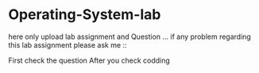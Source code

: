 # Operating-System-lab
here only upload lab assignment and Question ... 
if any  problem regarding  this lab assignment please ask me ::


First check the question After you check codding 
